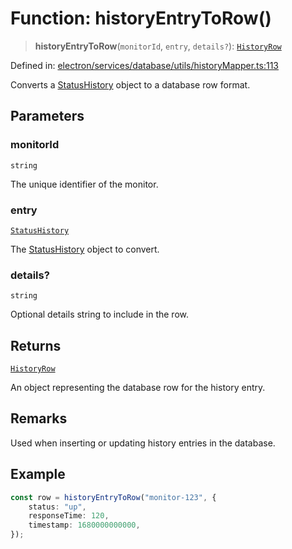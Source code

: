 # Function: historyEntryToRow()

> **historyEntryToRow**(`monitorId`, `entry`, `details?`): [`HistoryRow`](../../../../../../shared/types/database/interfaces/HistoryRow.md)

Defined in: [electron/services/database/utils/historyMapper.ts:113](https://github.com/Nick2bad4u/Uptime-Watcher/blob/main/electron/services/database/utils/historyMapper.ts#L113)

Converts a [StatusHistory](../../../../../../shared/types/interfaces/StatusHistory.md) object to a database row format.

## Parameters

### monitorId

`string`

The unique identifier of the monitor.

### entry

[`StatusHistory`](../../../../../../shared/types/interfaces/StatusHistory.md)

The [StatusHistory](../../../../../../shared/types/interfaces/StatusHistory.md) object to convert.

### details?

`string`

Optional details string to include in the row.

## Returns

[`HistoryRow`](../../../../../../shared/types/database/interfaces/HistoryRow.md)

An object representing the database row for the history entry.

## Remarks

Used when inserting or updating history entries in the database.

## Example

```typescript
const row = historyEntryToRow("monitor-123", {
    status: "up",
    responseTime: 120,
    timestamp: 1680000000000,
});
```
